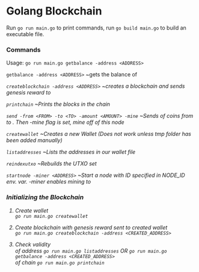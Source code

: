 # Golang Blockchain

Run `go run main.go` to print commands, run `go build main.go` to build an executable file.

### Commands

Usage: `go run main.go getbalance -address <ADDRESS>`

 `getbalance -address <ADDRESS>` ~gets the balance of <ADDRESS>
 
 `createblockchain -address <ADDRESS>` ~creates a blockchain and sends genesis reward to <ADDRESS>
 
 `printchain` ~Prints the blocks in the chain
 
 `send -from <FROM> -to <TO> -amount <AMOUNT> -mine` ~Sends <AMOUNT> of coins from <FROM> to <TO>. Then -mine flag is set, mine off of this node
 
 `createwallet` ~Creates a new Wallet *(Does not work unless tmp folder has been added manually)*
 
 `listaddresses` ~Lists the addresses in our wallet file
 
 `reindexutxo` ~Rebuilds the UTXO set
 
 `startnode -miner <ADDRESS>` ~Start a node with ID specified in NODE_ID env. var. -miner enables mining to <ADDRESS>

### Initializing the Blockchain

1. Create wallet  
`go run main.go createwallet`

2. Create blockchain with genesis reward sent to created wallet  
`go run main.go createblockchain -address <CREATED_ADDRESS>`

3.  Check validity  
of address `go run main.go listaddresses` OR `go run main.go getbalance -address <CREATED_ADDRESS>`  
of chain `go run main.go printchain`
